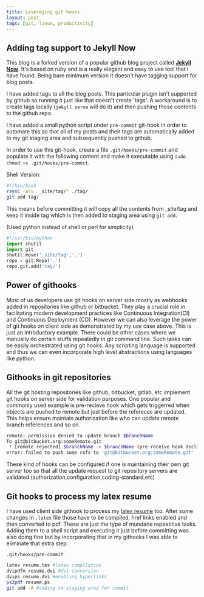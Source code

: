 ```yaml
---
title: Leveraging git hooks
layout: post
tags: [git, linux, productivity]
---
```


## Adding tag support to Jekyll Now 

This blog is a forked version of a popular github blog project called [**Jekyll Now**](https://github.com/barryclark/jekyll-now). It's based on ruby and is a really elegant and easy to use tool that I have found. Being bare minimum version it doesn't have tagging support for blog posts.

I have added tags to all the blog posts. This particular plugin isn't supported by github so running it just like that doesn't create 'tags'. A workaround is to create tags locally (`jekyll serve` will do it) and then pushing those contents to the github repo.

I have added a small python script under `pre-commit` git-hook in order to automate this so that all of my posts and their tags are automatically added to my git staging area and subsequently pushed to github.


In order to use this git-hook, create a file `.git/hooks/pre-commit` and populate it with the following content and make it executable using `sudo chmod +x .git/hooks/pre-commit`. 

Shell Version:
```sh
#!/bin/bash
rsync -arv  _site/tag/* ./tag/
git add tag/
```

This means before committing it will copy all the contents from _site/tag and keep it inside tag which is then added to staging area using `git add`.


(Used python instead of shell or perl for simplicity)

```python
#!/usr/bin/python
import shutil
import git
shutil.move('_site/tag','.')
repo = git.Repo('.')
repo.git.add('tag/')
```

## Power of githooks

Most of us developers use git hooks on server side mostly as webhooks added in repositories like github or bitbucket. They play a crucial role in facilitating modern development practices like Continuous Integration(CI) and Continuous Deployment (CD). However we can also leverage the power of git hooks on client side as demonstrated by my use case above. This is just an introductory example. There could be other cases where we manually do certain stuffs repeatedly in git command line. Such tasks can be easily orchestrated using git hooks. Any scripting language is supported and thus we can even incorporate high level abstractions using languages like python. 

## Githooks in git repositories

All the git hosting repositories like github, bitbucket, gitlab, etc implement git hooks on server side for validation purposes. One popular and commonly used example is pre-recieve hook which gets triggerred when objects are pushed to remote but just before the refereces are updated. This helps ensure maintain authorization like who can update remote branch references and so on. 

```sh
remote: permission denied to update branch $branchName
To git@bitbucket.org:someRemote.git
 ! [remote rejected] $branchName -> $branchName (pre-receive hook declined)
error: failed to push some refs to 'git@bitbucket.org:someRemote.git'
```

These kind of hooks can be configured if one is maintaining their own git server too so that all the update request to git repository servers are validated (authorization,configuration,coding-standard,etc) 


## Git hooks to process my latex resume

I have used client side githook to process my [latex resume](https://github.com/sudipbhandari126/sudip_resume) too. After some changes in `.latex` file those have to be compiled, href links enabled and then converted to pdf. These are just the type of mundane repeatitive tasks. Adding them to a shell script and executing it just before committing was also doing fine but by incorporating that in my githooks I was able to eliminate that extra step.

`.git/hooks/pre-commit`

```sh
latex resume.tex #latex compilation
dvipdfm resume.dvi #dvi conversion
dvips resume.dvi #enabling hyperlinks
ps2pdf resume.ps
git add -A #adding to staging area for commit
```


